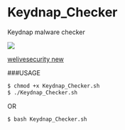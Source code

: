 # Keydnap_Checker
Keydnap malware checker

![](http://www.welivesecurity.com/wp-content/themes/eset/images/logo-la-es.jpg)

<a href="http://www.welivesecurity.com/2016/08/30/osxkeydnap-spreads-via-signed-transmission-application">welivesecurity new</a>

###USAGE

~~~bash
$ chmod +x Keydnap_Checker.sh
$ ./Keydnap_Checker.sh
~~~

OR

~~~bash
$ bash Keydnap_Checker.sh
~~~
